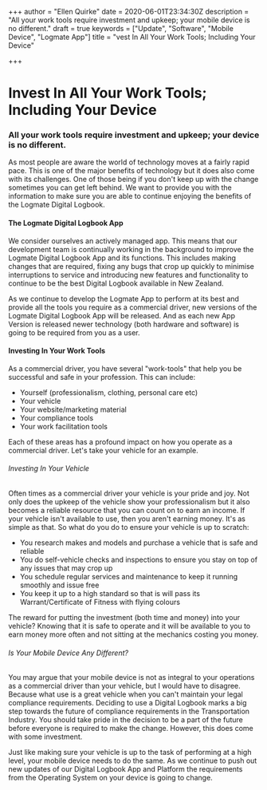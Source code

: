 +++
author = "Ellen Quirke"
date = 2020-06-01T23:34:30Z
description = "All your work tools require investment and upkeep; your mobile device is no different."
draft = true
keywords = ["Update", "Software", "Mobile Device", "Logmate App"]
title = "vest In All Your Work Tools; Including Your Device"

+++
# Invest In All Your Work Tools; Including Your Device

### All your work tools require investment and upkeep; your device is no different.

As most people are aware the world of technology moves at a fairly rapid pace. This is one of the major benefits of technology but it does also come with its challenges. One of those being if you don't keep up with the change sometimes you can get left behind. We want to provide you with the information to make sure you are able to continue enjoying the benefits of the Logmate Digital Logbook. 

#### The Logmate Digital Logbook App

We consider ourselves an actively managed app. This means that our development team is continually working in the background to improve the Logmate Digital Logbook App and its functions. This includes making changes that are required, fixing any bugs that crop up quickly to minimise interruptions to service and introducing new features and functionality to continue to be the best Digital Logbook available in New Zealand. 

As we continue to develop the Logmate App to perform at its best and provide all the tools you require as a commercial driver, new versions of the Logmate Digital Logbook App will be released. And as each new App Version is released newer technology (both hardware and software) is going to be required from you as a user. 

#### Investing In Your Work Tools

As a commercial driver, you have several "work-tools" that help you be successful and safe in your profession. This can include:

* Yourself (professionalism, clothing, personal care etc)
* Your vehicle
* Your website/marketing material
* Your compliance tools
* Your work facilitation tools

Each of these areas has a profound impact on how you operate as a commercial driver. Let's take your vehicle for an example.

###### Investing In Your Vehicle

Often times as a commercial driver your vehicle is your pride and joy. Not only does the upkeep of the vehicle show your professionalism but it also becomes a reliable resource that you can count on to earn an income. If your vehicle isn't available to use, then you aren't earning money. It's as simple as that. So what do you do to ensure your vehicle is up to scratch:

* You research makes and models and purchase a vehicle that is safe and reliable
* You do self-vehicle checks and inspections to ensure you stay on top of any issues that may crop up
* You schedule regular services and maintenance to keep it running smoothly and issue free
* You keep it up to a high standard so that is will pass its Warrant/Certificate of Fitness with flying colours

The reward for putting the investment (both time and money) into your vehicle? Knowing that it is safe to operate and it will be available to you to earn money more often and not sitting at the mechanics costing you money. 

###### Is Your Mobile Device Any Different?

You may argue that your mobile device is not as integral to your operations as a commercial driver than your vehicle, but I would have to disagree. Because what use is a great vehicle when you can't maintain your legal compliance requirements. Deciding to use a Digital Logbook marks a big step towards the future of compliance requirements in the Transportation Industry. You should take pride in the decision to be a part of the future before everyone is required to make the change. However, this does come with some investment. 

Just like making sure your vehicle is up to the task of performing at a high level, your mobile device needs to do the same. As we continue to push out new updates of our Digital Logbook App and Platform the requirements from the Operating System on your device is going to change. 